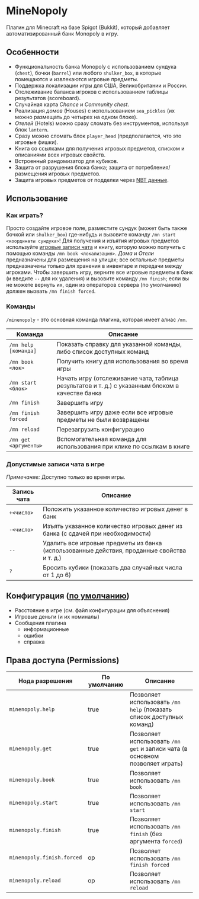 # MineNopoly

Плагин для Minecraft на базе Spigot (Bukkit), который добавляет автоматизированный банк Monopoly в игру.

## Особенности

- Функциональность банка Monopoly с использованием сундука (`chest`), бочки (`barrel`) или любого `shulker_box`, в которые помещаются и извлекаются игровые предметы.
- Поддержка локализации игры для США, Великобритании и России.
- Отслеживание баланса игроков с использованием таблицы результатов (scoreboard).
- Случайная карта _Chance_ и _Community chest_.
- Реализация _домов_ (Houses) с использованием `sea_pickles` (их можно размещать до четырех на одном блоке).
- _Отелей_ (Hotels) можно сразу сломать без инструментов, используя блок `lantern`.
- Сразу можно сломать блок `player_head` (предполагается, что это игровые фишки).
- Книга со ссылками для получения игровых предметов, списком и описаниями всех игровых свойств.
- Встроенный рандомизатор для кубиков.
- Защита от разрушения блока банка; защита от потребления/размещения игровых предметов.
- Защита игровых предметов от подделки через [NBT данные](https://minecraft.fandom.com/wiki/NBT_format).

## Использование

### Как играть?

Просто создайте игровое поле, разместите сундук (может быть также бочкой или `shulker_box`) где-нибудь и вызовите команду `/mn start <координаты сундука>`!
Для получения и изъятия игровых предметов используйте [игровые записи чата](#Допустимые-записи-чата-в-игре) и книгу, которую можно получить с помощью команды `/mn book <локализация>`.
_Дома_ и _Отели_ предназначены для размещения на улицах; все остальные предметы предназначены только для хранения в инвентаре и передачи между игроками.
Чтобы завершить игру, верните все игровые предметы в банк (и введите `--` для их удаления) и вызовите команду `/mn finish`; если вы не можете вернуть их, один из операторов сервера (по умолчанию) должен вызвать `/mn finish forced`.

### Команды

`/minenopoly` - это основная команда плагина, которая имеет алиас `/mn`.

| Команда                | Описание                                                                   |
|------------------------|----------------------------------------------------------------------------|
| `/mn help [команда]`   | Показать справку для указанной команды, либо список доступных команд       |
| `/mn book <лок>`       | Получить книгу для использования во время игры                             |
| `/mn start <блок>`     | Начать игру (отслеживание чата, таблица результатов и т. д.) с указанным блоком в качестве банка |
| `/mn finish`           | Завершить игру                                                             |
| `/mn finish forced`    | Завершить игру даже если все игровые предметы не были возвращены           |
| `/mn reload`           | Перезагрузить конфигурацию                                                 |
| `/mn get <аргументы>`  | Вспомогательная команда для использования при клике по ссылкам в книге     |

### Допустимые записи чата в игре

_Примечание:_ Доступно только во время игры.

| Запись чата | Описание                                                                 |
|-------------|--------------------------------------------------------------------------|
| `+<число>`  | Положить указанное количество игровых денег в банк                         |
| `-<число>`  | Изъять указанное количество игровых денег из банка (с сдачей при необходимости) |
| `--`        | Удалить все игровые предметы из банка (использованные действия, проданные свойства и т. д.) |
| `?`         | Бросить кубики (показать два случайных числа от 1 до 6)                   |

## Конфигурация ([по умолчанию](/src/main/resources/config.yml))

- Расстояние в игре (см. файл конфигурации для объяснения)
- Игровые деньги (и их номиналы)
- Сообщения плагина
  - информационные
  - ошибки
  - справка

## Права доступа (Permissions)

| Нода разрешения         | По умолчанию | Описание                                                            |
|-------------------------|--------------|--------------------------------------------------------------------|
| `minenopoly.help`       | true         | Позволяет использовать `/mn help` (показать список доступных команд) |
| `minenopoly.get`        | true         | Позволяет использовать `/mn get` и записи чата (в основном позволяет играть) |
| `minenopoly.book`       | true         | Позволяет использовать `/mn book`                                    |
| `minenopoly.start`      | true         | Позволяет использовать `/mn start`                                   |
| `minenopoly.finish`     | true         | Позволяет использовать `/mn finish` (без аргумента `forced`)       |
| `minenopoly.finish.forced` | op        | Позволяет использовать `/mn finish forced`                          |
| `minenopoly.reload`     | op           | Позволяет использовать `/mn reload`
